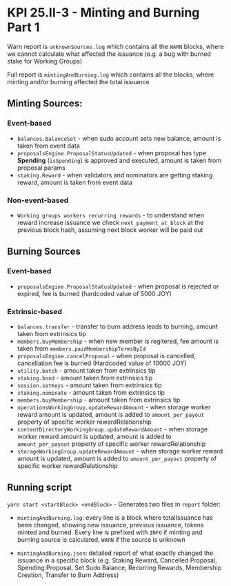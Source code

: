 # KPI 25.II-3 - Minting and Burning Part 1

Warn report is `unknownSources.log` which contains all the `WARN` blocks, where we cannot calculate what affected the issuance (e.g. a bug with burned stake for Working Groups)

Full report is `mintingAndBurning.log` which contains all the blocks, where minting and/or burning affected the total issuance

## Minting Sources:
### Event-based
* `balances.BalanceSet` - when sudo account sets new balance, amount is taken from event data
* `proposalsEngine.ProposalStatusUpdated` - when proposal has type **Spending** (`isSpending`) is approved and executed, amount is taken from proposal params
* `staking.Reward` - when validators and nominators are getting staking reward, amount is taken from event data
### Non-event-based
* `Working groups workers recurring rewards` - to understand when reward increase issuance we check `next_payment_at_block` at the previous block hash, assuming next block worker will be paid out
## Burning Sources
### Event-based
* `proposalsEngine.ProposalStatusUpdated` - when proposal is rejected or expired, fee is burned (hardcoded value of 5000 JOY)
### Extrinsic-based
* `balances.transfer` - transfer to burn address leads to burning, amount taken from extrinsics tip
* `members.buyMembership` - when new member is regitered, fee amount is taken from `members.paidMembershipTermsById`
* `proposalsEngine.cancelProposal` - when proposal is cancelled, cancellation fee is burned (Hardcoded value of 10000 JOY)
* `utility.batch` - amount taken from extrinsics tip
* `staking.bond` - amount taken from extrinsics tip
* `session.setKeys` - amount taken from extrinsics tip
* `staking.nominate` - amount taken from extrinsics tip
* `members.buyMembership` - amount taken from extrinsics tip
* `operationsWorkingGroup.updateRewardAmount` - when storage worker reward amount is updated, amount is added to `amount_per_payout` property of specific worker rewardRelationship
* `contentDirectoryWorkingGroup.updateRewardAmount` - when storage worker reward amount is updated, amount is added to `amount_per_payout` property of specific worker rewardRelationship
* `storageWorkingGroup.updateRewardAmount` - when storage worker reward amount is updated, amount is added to `amount_per_payout` property of specific worker rewardRelationship

## Running script
`yarn start <startBlock> <endBlock>` - Generates two files in `report` folder:
 - `mintingAndBurning.log`: every line is a block where totalIssuance has been changed, showing new issuance, previous issuance, tokens minted and burned. Every line is prefixed with `INFO` if minting and burning source is calculated, `WARN` if the source is unknown

 - `mintingAndBurning.json`: detailed report of what exactly changed the issuance in a specific block (e.g. Staking Reward, Cancelled Proposal, Spending Proposal, Set Sudo Balance, Recurring Rewards, Membership Creation, Transfer to Burn Address)